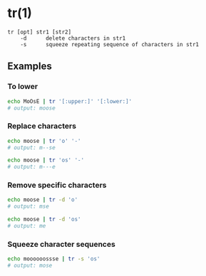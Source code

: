 # tr(1)

```
tr [opt] str1 [str2]
    -d      delete characters in str1
    -s      squeeze repeating sequence of characters in str1
```

## Examples

### To lower
```sh
echo MoOsE | tr '[:upper:]' '[:lower:]'
# output: moose
```

### Replace characters
```sh
echo moose | tr 'o' '-'
# output: m--se

echo moose | tr 'os' '-'
# output: m---e
```

### Remove specific characters
```sh
echo moose | tr -d 'o'
# output: mse

echo moose | tr -d 'os'
# output: me
```

### Squeeze character sequences
```sh
echo moooooossse | tr -s 'os'
# output: mose
```
